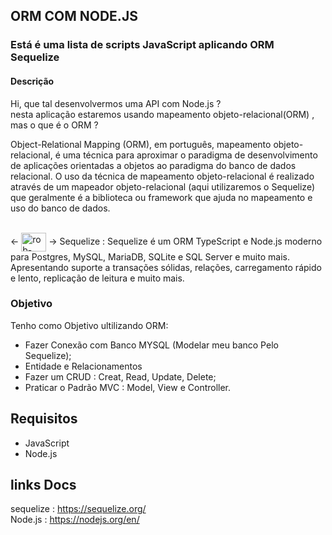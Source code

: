 ## ORM COM NODE.JS 

### Está é uma lista de scripts JavaScript aplicando ORM Sequelize

#### Descrição
Hi, que tal desenvolvermos uma API com Node.js ? <br>
nesta aplicação estaremos usando mapeamento objeto-relacional(ORM) , mas o que é o ORM ? <br>

Object-Relational Mapping (ORM), em português, mapeamento objeto-relacional, é uma técnica para aproximar o paradigma de desenvolvimento de aplicações orientadas a objetos ao paradigma do banco de dados relacional. O uso da técnica de mapeamento objeto-relacional é realizado através de um mapeador objeto-relacional (aqui utilizaremos o Sequelize) que geralmente é a biblioteca ou framework que ajuda no mapeamento e uso do banco de dados.
<div style="display: inline_block"><br>
  <- <img align="center" alt="rob-sequelize" height="30" width="40" src="https://icongr.am/devicon/sequelize-original.svg?size=128&color=currentColor"> -> Sequelize :
  Sequelize é um ORM TypeScript e Node.js moderno para Postgres, MySQL, MariaDB, SQLite e SQL Server e muito mais. Apresentando suporte a transações sólidas, relações, carregamento rápido e lento, replicação de leitura e muito mais.
  
 ### Objetivo 
Tenho como Objetivo ultilizando ORM:
  - Fazer Conexão com Banco MYSQL (Modelar meu banco Pelo Sequelize);
  - Entidade e Relacionamentos 
  - Fazer um CRUD : Creat, Read, Update, Delete;
  - Praticar o Padrão MVC : Model, View e Controller.
  </div>
  
  ## Requisitos 
   - JavaScript
   - Node.js
  
  ## links Docs
  
  sequelize : https://sequelize.org/<br>
  Node.js : https://nodejs.org/en/


  

